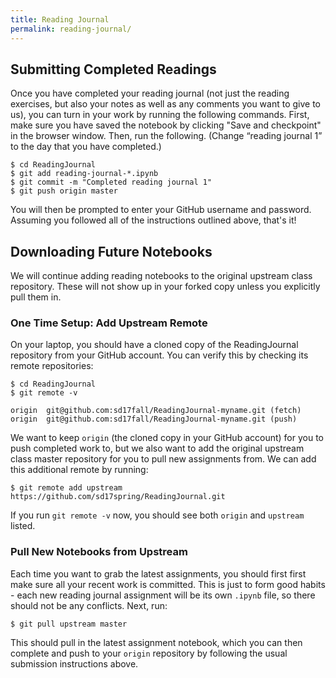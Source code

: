 ```yaml
---
title: Reading Journal
permalink: reading-journal/
---
```


## Submitting Completed Readings

Once you have completed your reading journal (not just the reading exercises, but also your notes as well as any comments you want to give to us), you can turn in your work by running the following commands. First, make sure you have saved the notebook by clicking "Save and checkpoint" in the browser window. Then, run the following. (Change “reading journal 1” to the day that you have completed.)

```
$ cd ReadingJournal
$ git add reading-journal-*.ipynb
$ git commit -m "Completed reading journal 1"
$ git push origin master
```

You will then be prompted to enter your GitHub username and password.  Assuming you followed all of the instructions outlined above, that's it!

## Downloading Future Notebooks

We will continue adding reading notebooks to the original upstream class repository. These will not show up in your forked copy unless you explicitly pull them in.

### One Time Setup: Add Upstream Remote

On your laptop, you should have a cloned copy of the ReadingJournal repository from your GitHub account. You can verify this by checking its remote repositories:

```
$ cd ReadingJournal
$ git remote -v

origin	git@github.com:sd17fall/ReadingJournal-myname.git (fetch)
origin	git@github.com:sd17fall/ReadingJournal-myname.git (push)
```

We want to keep `origin` (the cloned copy in your GitHub account) for you to push completed work to, but we also want to add the original upstream class master repository for you to pull new assignments from. We can add this additional remote by running:

```
$ git remote add upstream	https://github.com/sd17spring/ReadingJournal.git
```

If you run `git remote -v` now, you should see both `origin` and `upstream` listed.

### Pull New Notebooks from Upstream

Each time you want to grab the latest assignments, you should first first make sure all your recent work is committed. This is just to form good habits - each new reading journal assignment will be its own `.ipynb` file, so there should not be any conflicts. Next, run:

```
$ git pull upstream master
```

This should pull in the latest assignment notebook, which you can then complete and push to your `origin` repository by following the usual submission instructions above.
